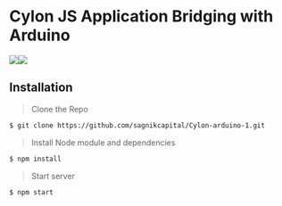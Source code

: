 # Cylon JS Application Bridging with Arduino
![](https://encrypted-tbn0.gstatic.com/images?q=tbn:ANd9GcR5-QN9JU_p3VIesPIn4KbX4AoX9NxmJ6aEUYUk9FlfNQ&s)![](https://encrypted-tbn0.gstatic.com/images?q=tbn:ANd9GcSOWxHQt9Ylq04VQN6Q0OMiofGk-7YU5Agl8MkhRgdlGA&s)

## Installation

> Clone the Repo
```sh
$ git clone https://github.com/sagnikcapital/Cylon-arduino-1.git
```
> Install Node module and dependencies
```sh
$ npm install
```
> Start server
```sh
$ npm start
```